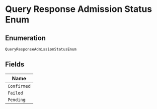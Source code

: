 
# Query Response Admission Status Enum

## Enumeration

`QueryResponseAdmissionStatusEnum`

## Fields

| Name |
|  --- |
| `Confirmed` |
| `Failed` |
| `Pending` |

